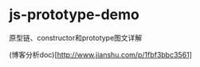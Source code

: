 # js-prototype-demo
原型链、constructor和prototype图文详解

(博客分析doc)[http://www.jianshu.com/p/1fbf3bbc3561]
